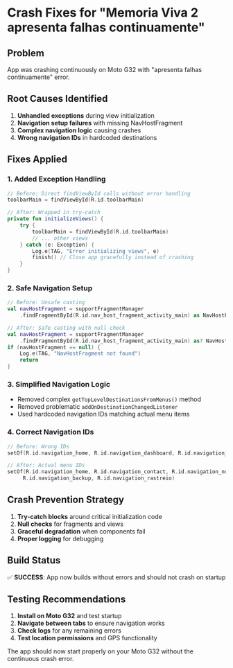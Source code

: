 # Crash Fixes for "Memoria Viva 2 apresenta falhas continuamente"

## Problem
App was crashing continuously on Moto G32 with "apresenta falhas continuamente" error.

## Root Causes Identified
1. **Unhandled exceptions** during view initialization
2. **Navigation setup failures** with missing NavHostFragment
3. **Complex navigation logic** causing crashes
4. **Wrong navigation IDs** in hardcoded destinations

## Fixes Applied

### 1. Added Exception Handling
```kotlin
// Before: Direct findViewById calls without error handling
toolbarMain = findViewById(R.id.toolbarMain)

// After: Wrapped in try-catch
private fun initializeViews() {
    try {
        toolbarMain = findViewById(R.id.toolbarMain)
        // ... other views
    } catch (e: Exception) {
        Log.e(TAG, "Error initializing views", e)
        finish() // Close app gracefully instead of crashing
    }
}
```

### 2. Safe Navigation Setup
```kotlin
// Before: Unsafe casting
val navHostFragment = supportFragmentManager
    .findFragmentById(R.id.nav_host_fragment_activity_main) as NavHostFragment

// After: Safe casting with null check
val navHostFragment = supportFragmentManager
    .findFragmentById(R.id.nav_host_fragment_activity_main) as? NavHostFragment
if (navHostFragment == null) {
    Log.e(TAG, "NavHostFragment not found")
    return
}
```

### 3. Simplified Navigation Logic
- Removed complex `getTopLevelDestinationsFromMenus()` method
- Removed problematic `addOnDestinationChangedListener`
- Used hardcoded navigation IDs matching actual menu items

### 4. Correct Navigation IDs
```kotlin
// Before: Wrong IDs
setOf(R.id.navigation_home, R.id.navigation_dashboard, R.id.navigation_notifications)

// After: Actual menu IDs
setOf(R.id.navigation_home, R.id.navigation_contact, R.id.navigation_notifications, 
     R.id.navigation_backup, R.id.navigation_rastreio)
```

## Crash Prevention Strategy
1. **Try-catch blocks** around critical initialization code
2. **Null checks** for fragments and views
3. **Graceful degradation** when components fail
4. **Proper logging** for debugging

## Build Status
✅ **SUCCESS**: App now builds without errors and should not crash on startup

## Testing Recommendations
1. **Install on Moto G32** and test startup
2. **Navigate between tabs** to ensure navigation works
3. **Check logs** for any remaining errors
4. **Test location permissions** and GPS functionality

The app should now start properly on your Moto G32 without the continuous crash error.